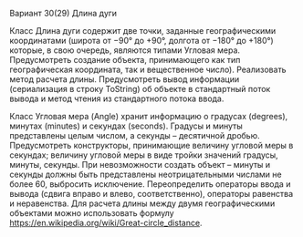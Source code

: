 Вариант 30(29) Длина дуги

  Класс Длина дуги содержит две точки, заданные географическими координатами (широта от −90° до +90°, долгота от −180° до +180°) которые, в свою очередь, являются типами Угловая мера. Предусмотреть создание объекта, принимающего как тип географическая координата, так и вещественное число). Реализовать метод расчета длины. Предусмотреть вывод информации (сериализация в строку ToString) об объекте в стандартный поток вывода и метод чтения из стандартного потока ввода.

  Класс Угловая мера (Angle) хранит информацию о градусах (degrees), минутах (minutes) и секундах (seconds). Градусы и минуты представлены целым числом, а секунды – десятичной дробью. Предусмотреть конструкторы, принимающие величину угловой меры в секундах; величину угловой меры в виде тройки значений градусы, минуты, секунды. При невозможности создать объект – минуты и секунды должны быть представлены неотрицательными числами не более 60, выбросить исключение. Переопределить операторы ввода и вывода (сдвига вправо и влево, соответственно), операторы равенства и неравенства.
Для расчета длины между двумя географическими объектами можно использовать формулу https://en.wikipedia.org/wiki/Great-circle_distance.
